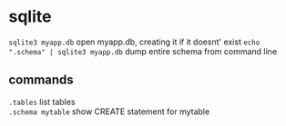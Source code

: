 # sqlite

`sqlite3 myapp.db` open myapp.db, creating it if it doesnt' exist
`echo ".schema" | sqlite3 myapp.db` dump entire schema from command line

## commands

`.tables` list tables  
`.schema mytable` show CREATE statement for mytable
